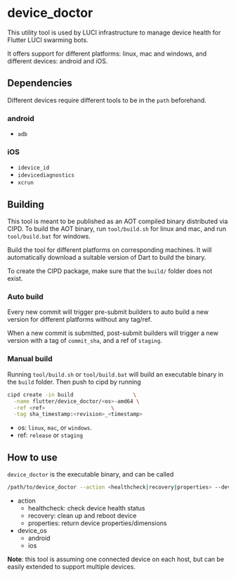 # device_doctor

This utility tool is used by LUCI infrastructure to manage device health
for Flutter LUCI swarming bots.

It offers support for different platforms: linux, mac and windows, and
different devices: android and iOS.

## Dependencies

Different devices require different tools to be in the `path` beforehand.

### android
* `adb`

### iOS
* `idevice_id`
* `idevicediagnostics`
* `xcrun`

## Building

This tool is meant to be published as an AOT compiled binary distributed via
CIPD. To build the AOT binary, run `tool/build.sh` for linux and mac, and run
`tool/build.bat` for windows.

Build the tool for different platforms on corresponding machines. It will
automatically download a suitable version of Dart to build the binary.

To create the CIPD package, make sure that the `build/` folder does not exist.

### Auto build

Every new commit will trigger pre-submit builders to auto build a new version
for different platforms without any tag/ref.

When a new commit is submitted, post-submit builders will trigger a new version
with a tag of `commit_sha`, and a ref of `staging`.

### Manual build

Running `tool/build.sh` or `tool/build.bat` will build an executable binary in
the `build` folder. Then push to cipd by running

```bash
cipd create -in build                   \
  -name flutter/device_doctor/<os>-amd64 \
  -ref <ref>                     \
  -tag sha_timestamp:<revision>_<timestamp>
```

* os: `linux`, `mac`, or `windows`.
* ref: `release` or `staging`

## How to use

`device_doctor` is the executable binary, and can be called

```bash
/path/to/device_doctor --action <healthcheck|recovery|properties> --device-os <device_os>
```

* action
  * healthcheck: check device health status
  * recovery: clean up and reboot device
  * properties: return device properties/dimensions
* device_os
  * android
  * ios

**Note**: this tool is assuming one connected device on each host, but can be easily extended
to support multiple devices.
